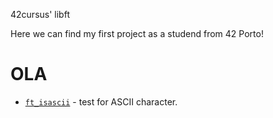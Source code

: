 42cursus' libft 

Here we can find my first project as a studend from 42 Porto! 
<H1> OLA </H1>
<ul dir="auto">
<li><a href="/MiguelFernandesTech/Libft/blob/main/libft/ft_isascii.c"><code>ft_isascii</code></a>			- test for ASCII character.</li>
</ul>
